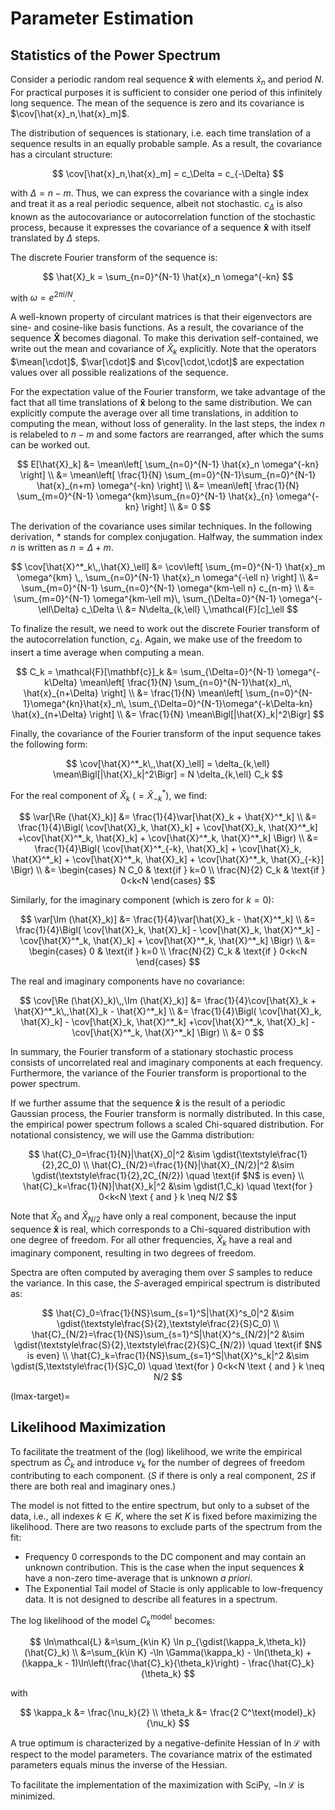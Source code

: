 # Parameter Estimation

## Statistics of the Power Spectrum

Consider a periodic random real sequence $\mathbf{\hat{x}}$ with elements $\hat{x}_n$ and period $N$.
For practical purposes it is sufficient to consider one period of this infinitely long sequence.
The mean of the sequence is zero and its covariance is $\cov[\hat{x}_n,\hat{x}_m]$.

The distribution of sequences is stationary,
i.e. each time translation of a sequence results in an equally probable sample.
As a result, the covariance has a circulant structure:

$$
    \cov[\hat{x}_n,\hat{x}_m] = c_\Delta = c_{-\Delta}
$$

with $\Delta=n-m$.
Thus, we can express the covariance with a single index and treat it as a real periodic sequence,
albeit not stochastic.
$c_\Delta$ is also known as the autocovariance or autocorrelation function
of the stochastic process,
because it expresses the covariance of a sequence $\mathbf{\hat{x}}$
with itself translated by $\Delta$ steps.

The discrete Fourier transform of the sequence is:

$$
    \hat{X}_k = \sum_{n=0}^{N-1} \hat{x}_n \omega^{-kn}
$$

with $\omega = e^{2\pi i/N}$.

A well-known property of circulant matrices is that their eigenvectors
are sine- and cosine-like basis functions.
As a result, the covariance of the sequence $\mathbf{\hat{X}}$ becomes diagonal.
To make this derivation self-contained, we write out the mean and covariance of $\hat{X}_k$ explicitly.
Note that the operators $\mean[\cdot]$, $\var[\cdot]$ and $\cov[\cdot,\cdot]$
are expectation values over all possible realizations of the sequence.

For the expectation value of the Fourier transform,
we take advantage of the fact that all time translations of $\mathbf{\hat{x}}$
belong to the same distribution.
We can explicitly compute the average over all time translations,
in addition to computing the mean, without loss of generality.
In the last steps, the index $n$ is relabeled to $n-m$ and some factors are rearranged,
after which the sums can be worked out.

$$
    E[\hat{X}_k]
        &= \mean\left[
            \sum_{n=0}^{N-1} \hat{x}_n \omega^{-kn}
        \right]
        \\
        &= \mean\left[
            \frac{1}{N} \sum_{m=0}^{N-1}\sum_{n=0}^{N-1} \hat{x}_{n+m} \omega^{-kn}
        \right]
        \\
        &= \mean\left[
            \frac{1}{N} \sum_{m=0}^{N-1} \omega^{km}\sum_{n=0}^{N-1} \hat{x}_{n} \omega^{-kn}
        \right]
        \\
        &= 0
$$

The derivation of the covariance uses similar techniques.
In the following derivation, $*$ stands for complex conjugation.
Halfway, the summation index $n$ is written as $n=\Delta+m$.

$$
    \cov[\hat{X}^*_k\,,\hat{X}_\ell]
    &= \cov\left[
        \sum_{m=0}^{N-1} \hat{x}_m \omega^{km}
        \,,
        \sum_{n=0}^{N-1} \hat{x}_n \omega^{-\ell n}
    \right]
    \\
    &= \sum_{m=0}^{N-1} \sum_{n=0}^{N-1} \omega^{km-\ell n} c_{n-m}
    \\
    &= \sum_{m=0}^{N-1} \omega^{km-\ell m}\, \sum_{\Delta=0}^{N-1} \omega^{-\ell\Delta} c_\Delta
    \\
    &= N\delta_{k,\ell} \,\mathcal{F}[c]_\ell
$$

To finalize the result,
we need to work out the discrete Fourier transform of the autocorrelation function, $c_\Delta$.
Again, we make use of the freedom to insert a time average when computing a mean.

$$
    C_k = \mathcal{F}[\mathbf{c}]_k
    &= \sum_{\Delta=0}^{N-1} \omega^{-k\Delta} \mean\left[
        \frac{1}{N}
        \sum_{n=0}^{N-1}\hat{x}_n\, \hat{x}_{n+\Delta}
    \right]
    \\
    &= \frac{1}{N} \mean\left[
        \sum_{n=0}^{N-1}\omega^{kn}\hat{x}_n\,
        \sum_{\Delta=0}^{N-1}\omega^{-k\Delta-kn} \hat{x}_{n+\Delta}
    \right]
    \\
    &= \frac{1}{N} \mean\Bigl[|\hat{X}_k|^2\Bigr]
$$

Finally, the covariance of the Fourier transform of the input sequence takes the following form:

$$
    \cov[\hat{X}^*_k\,,\hat{X}_\ell] = \delta_{k,\ell} \mean\Bigl[|\hat{X}_k|^2\Bigr] = N \delta_{k,\ell} C_k
$$

For the real component of $\hat{X}_k$ $(=\hat{X}^*_{-k})$, we find:

$$
    \var[\Re (\hat{X}_k)]
    &= \frac{1}{4}\var[\hat{X}_k + \hat{X}^*_k]
    \\
    &= \frac{1}{4}\Bigl(
        \cov[\hat{X}_k, \hat{X}_k] + \cov[\hat{X}_k, \hat{X}^*_k]
        +\cov[\hat{X}^*_k, \hat{X}_k] + \cov[\hat{X}^*_k, \hat{X}^*_k]
    \Bigr)
    \\
    &= \frac{1}{4}\Bigl(
        \cov[\hat{X}^*_{-k}, \hat{X}_k] + \cov[\hat{X}_k, \hat{X}^*_k]
        + \cov[\hat{X}^*_k, \hat{X}_k] + \cov[\hat{X}^*_k, \hat{X}_{-k}]
    \Bigr)
    \\
    &= \begin{cases}
        N C_0 & \text{if } k=0 \\
        \frac{N}{2} C_k & \text{if } 0<k<N
    \end{cases}
$$

Similarly, for the imaginary component (which is zero for $k=0$):

$$
    \var[\Im (\hat{X}_k)]
    &= \frac{1}{4}\var[\hat{X}_k - \hat{X}^*_k]
    \\
    &= \frac{1}{4}\Bigl(
        \cov[\hat{X}_k, \hat{X}_k] - \cov[\hat{X}_k, \hat{X}^*_k]
        -\cov[\hat{X}^*_k, \hat{X}_k] + \cov[\hat{X}^*_k, \hat{X}^*_k]
    \Bigr)
    \\
    &= \begin{cases}
        0 & \text{if } k=0 \\
        \frac{N}{2} C_k & \text{if } 0<k<N
    \end{cases}
$$

The real and imaginary components have no covariance:

$$
    \cov[\Re (\hat{X}_k)\,,\Im (\hat{X}_k)]
    &= \frac{1}{4}\cov[\hat{X}_k + \hat{X}^*_k\,,\hat{X}_k - \hat{X}^*_k]
    \\
    &= \frac{1}{4}\Bigl(
        \cov[\hat{X}_k, \hat{X}_k] - \cov[\hat{X}_k, \hat{X}^*_k]
        +\cov[\hat{X}^*_k, \hat{X}_k] - \cov[\hat{X}^*_k, \hat{X}^*_k]
    \Bigr)
    \\
    &= 0
$$

In summary, the Fourier transform of a stationary stochastic process
consists of uncorrelated real and imaginary components at each frequency.
Furthermore, the variance of the Fourier transform is proportional to the power spectrum.

If we further assume that the sequence $\mathbf{\hat{x}}$ is the result of a periodic Gaussian process,
the Fourier transform is normally distributed.
In this case, the empirical power spectrum follows a scaled Chi-squared distribution.
For notational consistency, we will use the Gamma distribution:

$$
    \hat{C}_0=\frac{1}{N}|\hat{X}_0|^2
    &\sim \gdist(\textstyle\frac{1}{2},2C_0)
    \\
    \hat{C}_{N/2}=\frac{1}{N}|\hat{X}_{N/2}|^2
    &\sim \gdist(\textstyle\frac{1}{2},2C_{N/2})
    \quad \text{if $N$ is even}
    \\
    \hat{C}_k=\frac{1}{N}|\hat{X}_k|^2
    &\sim \gdist(1,C_k)
    \quad \text{for } 0<k<N \text { and } k \neq N/2
$$

Note that $\hat{X}_0$ and $\hat{X}_{N/2}$ have only a real component,
because the input sequence $\mathbf{\hat{x}}$ is real,
which corresponds to a Chi-squared distribution with one degree of freedom.
For all other frequencies, $\hat{X}_k$ have a real and imaginary component,
resulting in two degrees of freedom.

Spectra are often computed by averaging them over $S$ samples to reduce the variance.
In this case, the $S$-averaged empirical spectrum is distributed as:

$$
    \hat{C}_0=\frac{1}{NS}\sum_{s=1}^S|\hat{X}^s_0|^2
    &\sim \gdist(\textstyle\frac{S}{2},\textstyle\frac{2}{S}C_0)
    \\
    \hat{C}_{N/2}=\frac{1}{NS}\sum_{s=1}^S|\hat{X}^s_{N/2}|^2
    &\sim \gdist(\textstyle\frac{S}{2},\textstyle\frac{2}{S}C_{N/2})
    \quad \text{if $N$ is even}
    \\
    \hat{C}_k=\frac{1}{NS}\sum_{s=1}^S|\hat{X}^s_k|^2
    &\sim \gdist(S,\textstyle\frac{1}{S}C_0)
    \quad \text{for } 0<k<N \text { and } k \neq N/2
$$

(lmax-target)=
## Likelihood Maximization

To facilitate the treatment of the (log) likelihood,
we write the empirical spectrum as $\hat{C}_k$
and introduce $\nu_k$ for the number of degrees of freedom contributing to each component.
($S$ if there is only a real component, $2S$ if there are both real and imaginary ones.)

The model is not fitted to the entire spectrum, but only to a subset of the data,
i.e., all indexes $k \in K$, where the set $K$ is fixed before maximizing the likelihood.
There are two reasons to exclude parts of the spectrum from the fit:

- Frequency 0 corresponds to the DC component and may contain an unknown contribution.
  This is the case when the input sequences $\mathbf{\hat{x}}$ have a non-zero time-average
  that is unknown *a priori*.
- The Exponential Tail model of Stacie is only applicable to low-frequency data.
  It is not designed to describe all features in a spectrum.

The log likelihood of the model $C^\text{model}_k$ becomes:

$$
    \ln\mathcal{L}
    &=\sum_{k\in K} \ln p_{\gdist(\kappa_k,\theta_k)}(\hat{C}_k)
    \\
    &=\sum_{k\in K}
      -\ln \Gamma(\kappa_k)
      - \ln(\theta_k)
      + (\kappa_k - 1)\ln\left(\frac{\hat{C}_k}{\theta_k}\right)
      - \frac{\hat{C}_k}{\theta_k}
$$

with

$$
    \kappa_k &= \frac{\nu_k}{2}
    \\
    \theta_k &= \frac{2 C^\text{model}_k}{\nu_k}
$$

A true optimum is characterized by a negative-definite Hessian
of $\ln \mathcal{L}$ with respect to the model parameters.
The covariance matrix of the estimated parameters equals minus the inverse of the Hessian.

To facilitate the implementation of the maximization with SciPy, $-\ln \mathcal{L}$ is minimized.
